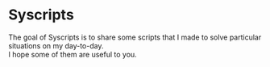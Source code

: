 # Syscripts

The goal of Syscripts is to share some scripts that I made to solve particular situations on my day-to-day.  
I hope some of them are useful to you.